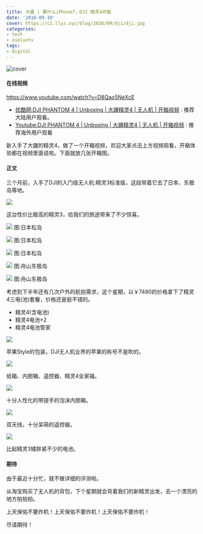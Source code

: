 ```yaml
---
title: 大疆 | 要什么iPhone7，DJI 精灵4开箱
date: '2016-09-10'
cover: https://c2.llyz.xyz/blog/2016/09/dji/dji.jpg
categories:
- tech
- zuoluotv
tags:
- digital
---
```


![cover](https://c2.llyz.xyz/blog/2016/09/dji/dji.jpg)

#### 在线视频

https://www.youtube.com/watch?v=D8Qao5NeXcE

- [优酷网:DJI PHANTOM 4 | Unboxing | 大疆精灵4 | 无人机 | 开箱视频](https://v.youku.com/v_show/id_XMTcyMTAzOTA2NA==.html?beta&) : 推荐大陆用户观看。
- [Youtube:DJI PHANTOM 4 | Unboxing | 大疆精灵4 | 无人机 | 开箱视频](https://www.youtube.com/watch?v=D8Qao5NeXcE) : 推荐海外用户观看

新入手了大疆的精灵4，做了一个开箱视频，欢迎大家点击上方视频观看，开箱体验都在视频里面说啦。下面就放几张开箱图。

#### 正文

三个月前，入手了DJI的入门级无人机:精灵3标准版，这段带着它去了日本、东极岛等地。

![](https://c2.llyz.xyz/blog/2016/07/dongji/day1/A7S2-D1-04345.jpg)

这台性价比极高的精灵3，给我们的旅途带来了不少惊喜。

![](https://c2.llyz.xyz/blog/2016/06/japan/day4/DJI-0003.jpg) 图:日本松岛

![](https://c2.llyz.xyz/blog/2016/06/japan/day4/DJI-0004.jpg) 图:日本松岛

![](https://c2.llyz.xyz/blog/2016/06/japan/day4/DJI-0010.jpg) 图:日本松岛

![](https://c2.llyz.xyz/blog/2016/07/dongji/dji/DJI-D1-2.jpg) 图:舟山东极岛

![](https://c2.llyz.xyz/blog/2016/07/dongji/dji/DJI-D1-14.jpg) 图:舟山东极岛

考虑到下半年还有几次户外的航拍需求，这个星期，以￥7480的价格拿下了精灵4三电(池)套餐，价格还是挺不错的。

- 精灵4(含电池)
- 精灵4电池\*2
- 精灵4电池管家

![](https://c2.llyz.xyz/blog/2016/09/dji/d3.JPG)

苹果Style的包装，DJI无人机业界的苹果的称号不是吹的。

![](https://c2.llyz.xyz/blog/2016/09/dji/d1.JPG)

纸箱、内胆箱、遥控器、精灵4全家福。

![](https://c2.llyz.xyz/blog/2016/09/dji/d3.JPG)

十分人性化的带提手的泡沫内胆箱。

![](https://c2.llyz.xyz/blog/2016/09/dji/d4.JPG)

双天线，十分呆萌的遥控器。

![](https://c2.llyz.xyz/blog/2016/09/dji/d5.jpg)

比起精灵3矮胖紧不少的电池。

#### 期待

由于最近十分忙，就不做详细的评测啦。

从淘宝购买了无人机的背包，下个星期就会背着我们的新精灵出发，去一个漂亮的地方拍拍拍。

上天保佑不要炸机！上天保佑不要炸机！上天保佑不要炸机！

尽请期待！
